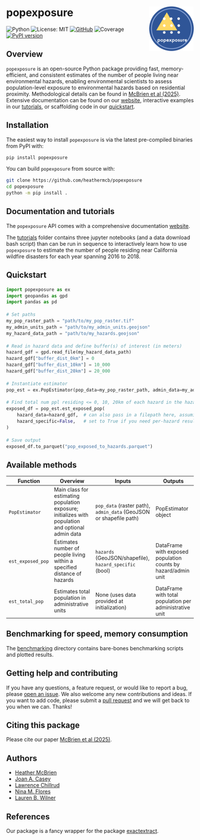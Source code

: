 # popexposure <a href="https://heathermcb.github.io/popexposure/"><img src="docs/assets/popexposure_logo.png" align="right" alt="popexposure documentation website" width="120" /></a>

![Python](https://img.shields.io/badge/python-3.11-blue.svg)
![License: MIT](https://img.shields.io/badge/License-MIT-yellow.svg)
[![GitHub](https://img.shields.io/badge/GitHub-Repo-black?logo=github)](https://github.com/heathermcb/popexposure)
![Coverage](https://img.shields.io/badge/coverage-100%25-brightgreen)
[![PyPI version](https://badge.fury.io/py/popexposure.svg)](https://badge.fury.io/py/popexposure)

## Overview

`popexposure` is an open-source Python package providing fast, memory-efficient, and consistent estimates of the number of people living near environmental hazards, enabling environmental scientists to assess population-level exposure to environmental hazards based on residential proximity. Methodological details can be found in [McBrien et al (2025)](). Extensive documentation can be found on our [website](https://heathermcb.github.io/popexposure/), interactive examples in our [tutorials](https://github.com/heathermcb/popexposure/tree/main/docs/tutorials), or scaffolding code in our [quickstart](https://heathermcb.github.io/popexposure/quickstart/).

## Installation

The easiest way to install `popexposure` is via the latest pre-compiled binaries from PyPI with:

```bash
pip install popexposure
```

You can build `popexposure` from source with:

```bash
git clone https://github.com/heathermcb/popexposure
cd popexposure
python -m pip install .
```

## Documentation and tutorials

The `popexposure` API comes with a comprehensive documentation [website](https://heathermcb.github.io/popexposure/).

The [tutorials](https://github.com/heathermcb/popexposure/tree/main/docs/tutorials) folder contains three jupyter notebooks (and a data download bash script) than can be run in sequence to interactively learn how to use `popexposure` to estimate the number of people residing near California wildfire disasters for each year spanning 2016 to 2018.

## Quickstart

```python
import popexposure as ex
import geopandas as gpd
import pandas as pd

# Set paths
my_pop_raster_path = "path/to/my_pop_raster.tif"
my_admin_units_path = "path/to/my_admin_units.geojson"
my_hazard_data_path = "path/to/my_hazards.geojson"

# Read in hazard data and define buffer(s) of interest (in meters)
hazard_gdf = gpd.read_file(my_hazard_data_path)
hazard_gdf["buffer_dist_0km"] = 0
hazard_gdf["buffer_dist_10km"] = 10_000
hazard_gdf["buffer_dist_20km"] = 20_000

# Instantiate estimator
pop_est = ex.PopEstimator(pop_data=my_pop_raster_path, admin_data=my_admin_units_path)

# Find total num ppl residing <= 0, 10, 20km of each hazard in the hazard_gdf
exposed_df = pop_est.est_exposed_pop(
    hazard_data=hazard_gdf,  # can also pass in a filepath here, assuming it has necessary columns
    hazard_specific=False,   # set to True if you need per-hazard results, False for cumulative exposure
)

# Save output
exposed_df.to_parquet("pop_exposed_to_hazards.parquet")
```

## Available methods

| Function          | Overview                                                                                           | Inputs                                                             | Outputs                                                       |
| ----------------- | -------------------------------------------------------------------------------------------------- | ------------------------------------------------------------------ | ------------------------------------------------------------- |
| `PopEstimator`    | Main class for estimating population exposure; initializes with population and optional admin data | `pop_data` (raster path), `admin_data` (GeoJSON or shapefile path) | PopEstimator object                                           |
| `est_exposed_pop` | Estimates number of people living within a specified distance of hazards                           | `hazards` (GeoJSON/shapefile), `hazard_specific` (bool)            | DataFrame with exposed population counts by hazard/admin unit |
| `est_total_pop`   | Estimates total population in administrative units                                                 | None (uses data provided at initialization)                        | DataFrame with total population per administrative unit       |

## Benchmarking for speed, memory consumption

The [benchmarking](benchmarking/) directory contains bare-bones benchmarking scripts and plotted results. 

## Getting help and contributing

If you have any questions, a feature request, or would like to report a bug, please [open an issue](https://github.com/heathermcb/popexposure/issues). We also welcome any new contributions and ideas. If you want to add code, please submit a [pull request](https://github.com/heathermcb/popexposure/pulls) and we will get back to you when we can. Thanks!

## Citing this package

Please cite our paper [McBrien et al (2025)]().

## Authors

- [Heather McBrien](https://scholar.google.com/citations?user=0Hz3a1AAAAAJ&hl=en&oi=ao)
- [Joan A. Casey](https://scholar.google.com/citations?user=LjrwHBMAAAAJ&hl=en)
- [Lawrence Chillrud](https://scholar.google.com/citations?hl=en&user=HrSjGh0AAAAJ)
- [Nina M. Flores](https://scholar.google.com/citations?user=fkttN9UAAAAJ&hl=en&oi=ao)
- [Lauren B. Wilner](https://scholar.google.com/citations?user=rLX9LVYAAAAJ&hl=en&oi=ao)

## References

Our package is a fancy wrapper for the package [exactextract](https://pypi.org/project/exactextract/).
